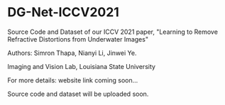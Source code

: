 # DG-Net-ICCV2021
Source Code and Dataset of our ICCV 2021 paper, "Learning to Remove Refractive Distortions from Underwater Images"


Authors: Simron Thapa, Nianyi Li, Jinwei Ye.

Imaging and Vision Lab, Louisiana State University

For more details: website link coming soon...

Source code and dataset will be uploaded soon.
